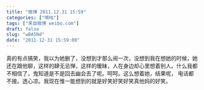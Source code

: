 ```yaml
---
title: "微博 2011.12.31 15:59"
categories: ["嘀咕"]
tags: ["来自微博 weibo.com"]
draft: false
slug: "wBA5Nd"
date: "2011-12-31 15:59:00"
---
```


<p>真的有点搞笑，我以为她删了，没想到才那么闹一次，没想到我在想她的时候，她还在跟他聊，这样的肆无忌惮，这样的暧昧，人在身边却心里想着别人。什么我都不相信了，鬼知道是不是回去幽会去了呢。呵呵。这么想着她，结果呢， 电话都不接。透心凉。我现在惟一能想到的就是好笑好笑好笑真他妈的好笑。 ​​​​</p>
